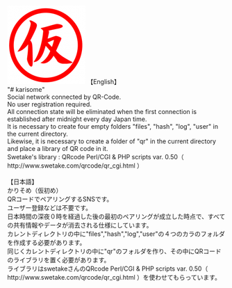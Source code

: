 <img src = "https://github.com/onodera1235/karisome/blob/master/apple-touch-icon.png">
【English】<br>
"# karisome"<br>
Social network connected by QR-Code.<br>
No user registration required.<br>
All connection state will be eliminated when the first connection is established after midnight every day Japan time.<br>
It is necessary to create four empty folders "files", "hash", "log", "user" in the current directory.<br>
Likewise, it is necessary to create a folder of "qr" in the current directory and place a library of QR code in it.<br>
Swetake's library : QRcode Perl/CGI & PHP scripts var. 0.50（ http://www.swetake.com/qrcode/qr_cgi.html ）<br>
<br>【日本語】<br>
かりそめ（仮初め）<br>
QRコードでペアリングするSNSです。<br>
ユーザー登録などは不要です。<br>
日本時間の深夜０時を経過した後の最初のペアリングが成立した時点で、すべての共有情報やデータが消去される仕様にしています。<br>
カレントディレクトリの中に"files","hash","log","user"の４つのカラのフォルダを作成する必要があります。<br>
同じくカレントディレクトリの中に"qr"のフォルダを作り、その中にQRコードのライブラリを置く必要があります。<br>
ライブラリはswetakeさんのQRcode Perl/CGI & PHP scripts var. 0.50（ http://www.swetake.com/qrcode/qr_cgi.html ）を使わせてもらっています。
